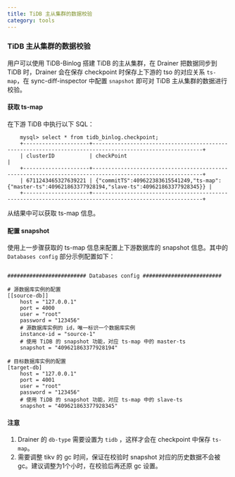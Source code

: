```yaml
---
title: TiDB 主从集群的数据校验
category: tools
---
```


### TiDB 主从集群的数据校验

用户可以使用 TiDB-Binlog 搭建 TiDB 的主从集群，在 Drainer 把数据同步到 TiDB 时，Drainer 会在保存 checkpoint 时保存上下游的 tso 的对应关系 `ts-map`，在 sync-diff-inspector 中配置 `snapshot` 即可对 TiDB 主从集群的数据进行校验。

#### 获取 ts-map

在下游 TiDB 中执行以下 SQL：

```
    mysql> select * from tidb_binlog.checkpoint;
    +---------------------+---------------------------------------------------------------------------------------------------------+
    | clusterID           | checkPoint                                                                                              |
    +---------------------+---------------------------------------------------------------------------------------------------------+
    | 6711243465327639221 | {"commitTS":409622383615541249,"ts-map":{"master-ts":409621863377928194,"slave-ts":409621863377928345}} |
    +---------------------+---------------------------------------------------------------------------------------------------------+
```

从结果中可以获取 ts-map 信息。

#### 配置 snapshot

使用上一步骤获取的 ts-map 信息来配置上下游数据库的 snapshot 信息。其中的 `Databases config` 部分示例配置如下：

```

######################### Databases config #########################

# 源数据库实例的配置
[[source-db]]
    host = "127.0.0.1"
    port = 4000
    user = "root"
    password = "123456"
    # 源数据库实例的 id，唯一标识一个数据库实例
    instance-id = "source-1"
    # 使用 TiDB 的 snapshot 功能，对应 ts-map 中的 master-ts
    snapshot = "409621863377928194"

# 目标数据库实例的配置
[target-db]
    host = "127.0.0.1"
    port = 4001
    user = "root"
    password = "123456"
    # 使用 TiDB 的 snapshot 功能，对应 ts-map 中的 slave-ts
    snapshot = "409621863377928345"
```

#### 注意

1. Drainer 的 `db-type` 需要设置为 `tidb` ，这样才会在 checkpoint 中保存 `ts-map`。
2. 需要调整 tikv 的 gc 时间，保证在校验时 snapshot 对应的历史数据不会被 gc。建议调整为1个小时，在校验后再还原 gc 设置。
